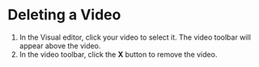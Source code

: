 # Deleting a Video

1. In the Visual editor, click your video to select it. The video toolbar will appear above the video.
2. In the video toolbar, click the **X** button to remove the video. 


